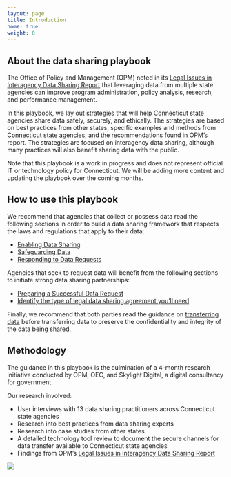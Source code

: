 ```yaml
---
layout: page
title: Introduction
home: true
weight: 0
---
```

## About the data sharing playbook 

The Office of Policy and Management (OPM) noted in its [Legal Issues in Interagency Data Sharing Report](https://portal.ct.gov/-/media/CT-Data/PA-19153-Legal-Issues-in-Interagency-Data-Sharing-Report-11520.pdf) that leveraging data from multiple state agencies can improve program administration, policy analysis, research, and performance management. 

In this playbook, we lay out strategies that will help Connecticut state agencies share data safely, securely, and ethically. The strategies are based on best practices from other states, specific examples and methods from Connecticut state agencies, and the recommendations found in OPM’s report. The strategies are focused on interagency data sharing, although many practices will also benefit sharing data with the public.

Note that this playbook is a work in progress and does not represent official IT or technology policy for Connecticut. We will be adding more content and updating the playbook over the coming months.

## How to use this playbook

We recommend that agencies that collect or possess data read the following sections in order to build a data sharing framework that respects the laws and regulations that apply to their data:

 * [Enabling Data Sharing](/data-sharing-playbook/enabling-data-sharing/)
 * [Safeguarding Data](/data-sharing-playbook/safeguarding-data/)
 * [Responding to Data Requests](/data-sharing-playbook/responding-to-data-requests/)

Agencies that seek to request data will benefit from the following sections to initiate strong data sharing partnerships:

 * [Preparing a Successful Data Request](/data-sharing-playbook/preparing-a-successful-data-request/)
 * [Identify the type of legal data sharing agreement you’ll need](/data-sharing-playbook/responding-to-data-requests/#identify-the-type-of-legal-data-sharing-agreement-you-will-need)

Finally, we recommend that both parties read the guidance on [transferring data](/data-sharing-playbook/transferring-data/) before transferring data to preserve the confidentiality and integrity of the data being shared. 

## Methodology

The guidance in this playbook is the culmination of a 4-month research initiative conducted by OPM, OEC, and Skylight Digital, a digital consultancy for government. 

Our research involved:

* User interviews with 13 data sharing practitioners across Connecticut state agencies
* Research into best practices from data sharing experts
* Research into case studies from other states
* A detailed technology tool review to document the secure channels for data transfer available to Connecticut state agencies
* Findings from OPM’s [Legal Issues in Interagency Data Sharing Report](https://portal.ct.gov/-/media/CT-Data/PA-19153-Legal-Issues-in-Interagency-Data-Sharing-Report-11520.pdf)

 ![](assets/images/overview-of-data-sharing-process.png) 
